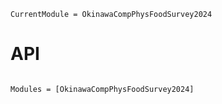 ```@meta
CurrentModule = OkinawaCompPhysFoodSurvey2024
```

# API

```@index
```

```@autodocs
Modules = [OkinawaCompPhysFoodSurvey2024]
```
